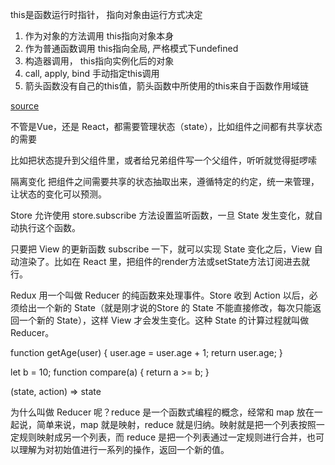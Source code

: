 this是函数运行时指针， 指向对象由运行方式决定
1. 作为对象的方法调用 this指向对象本身
2. 作为普通函数调用 this指向全局, 严格模式下undefined
3. 构造器调用， this指向实例化后的对象
4. call, apply, bind 手动指定this调用
5. 箭头函数没有自己的this值，箭头函数中所使用的this来自于函数作用域链


[source](https://juejin.im/post/5d23e750f265da1b855c7bbe)

不管是Vue，还是 React，都需要管理状态（state），比如组件之间都有共享状态的需要

比如把状态提升到父组件里，或者给兄弟组件写一个父组件，听听就觉得挺啰嗦

隔离变化
把组件之间需要共享的状态抽取出来，遵循特定的约定，统一来管理，让状态的变化可以预测。

Store 允许使用 store.subscribe 方法设置监听函数，一旦 State 发生变化，就自动执行这个函数。

只要把 View 的更新函数 subscribe 一下，就可以实现 State 变化之后，View 自动渲染了。比如在 React 里，把组件的render方法或setState方法订阅进去就行。

Redux 用一个叫做 Reducer 的纯函数来处理事件。Store 收到 Action 以后，必须给出一个新的 State（就是刚才说的Store 的 State 不能直接修改，每次只能返回一个新的 State），这样 View 才会发生变化。这种 State 的计算过程就叫做 Reducer。

function getAge(user) {
  user.age = user.age + 1;
  return user.age;
}

let b = 10;
function compare(a) {
  return a >= b;
}

(state, action) => state

为什么叫做 Reducer 呢？reduce 是一个函数式编程的概念，经常和 map 放在一起说，简单来说，map 就是映射，reduce 就是归纳。映射就是把一个列表按照一定规则映射成另一个列表，而 reduce 是把一个列表通过一定规则进行合并，也可以理解为对初始值进行一系列的操作，返回一个新的值。